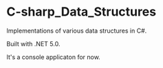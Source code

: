 # C-sharp_Data_Structures
Implementations of various data structures in C#.

Built with .NET 5.0.

It's a console applicaton for now.
